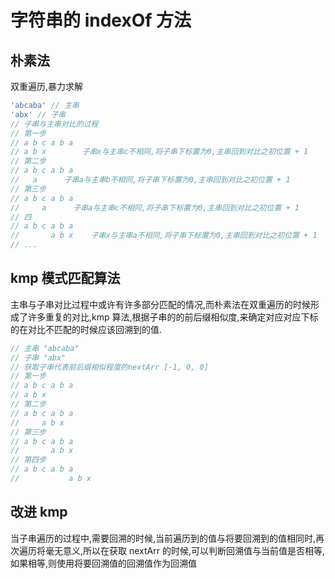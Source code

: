 # 字符串的 indexOf 方法

## 朴素法

双重遍历,暴力求解

```js
'abcaba' // 主串
'abx' // 子串
// 子串与主串对比的过程
// 第一步
// a b c a b a
// a b x        子串x与主串c不相同,将子串下标置为0,主串回到对比之初位置 + 1
// 第二步
// a b c a b a
//   a      子串a与主串b不相同,将子串下标置为0,主串回到对比之初位置 + 1
// 第三步
// a b c a b a
//     a      子串a与主串c不相同,将子串下标置为0,主串回到对比之初位置 + 1
// 四
// a b c a b a
//       a b x    子串x与主串a不相同,将子串下标置为0,主串回到对比之初位置 + 1
// ...

```

## kmp 模式匹配算法

主串与子串对比过程中或许有许多部分匹配的情况,而朴素法在双重遍历的时候形成了许多重复的对比,kmp 算法,根据子串的的前后缀相似度,来确定对应对应下标的在对比不匹配的时候应该回溯到的值.

```js
// 主串 "abcaba"
// 子串 "abx"
// 获取子串代表前后缀相似程度的nextArr [-1, 0, 0]
// 第一步
// a b c a b a
// a b x
// 第二步
// a b c a b a
//     a b x
// 第三步
// a b c a b a
//       a b x
// 第四步
// a b c a b a
//           a b x
```

## 改进 kmp

当子串遍历的过程中,需要回溯的时候,当前遍历到的值与将要回溯到的值相同时,再次遍历将毫无意义,所以在获取 nextArr 的时候,可以判断回溯值与当前值是否相等,如果相等,则使用将要回溯值的回溯值作为回溯值
